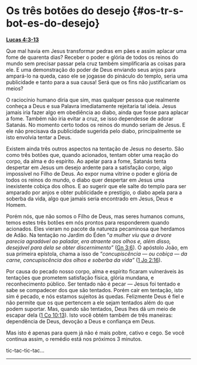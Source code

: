 # Os três botões do desejo {#os-tr-s-bot-es-do-desejo}

[**Lucas 4:3-13**](http://bibliaonline.com.br/acf/lc/4/3-13)

Que mal havia em Jesus transformar pedras em pães e assim aplacar uma fome de quarenta dias? Receber o poder e glória de todos os reinos do mundo sem precisar passar pela cruz também simplificaria as coisas para ele. E uma demonstração do poder de Deus enviando seus anjos para ampará-lo na queda, caso ele se jogasse do pináculo do templo, seria uma publicidade e tanto para a sua causa! Será que os fins não justificariam os meios?

O raciocínio humano diria que sim, mas qualquer pessoa que realmente conheça a Deus e sua Palavra imediatamente rejeitaria tal ideia. Jesus jamais iria fazer algo em obediência ao diabo, ainda que fosse para aplacar a fome. Também não iria evitar a cruz, se isso dependesse de adorar Satanás. No momento certo todos os reinos do mundo seriam de Jesus. E ele não precisava da publicidade sugerida pelo diabo, principalmente se isto envolvia tentar a Deus.

Existem ainda três outros aspectos na tentação de Jesus no deserto. São como três botões que, quando acionados, tentam obter uma reação do corpo, da alma e do espírito. Ao apelar para a fome, Satanás tenta despertar em Jesus um desejo ardente para a satisfação corpo, algo impossível no Filho de Deus. Ao expor numa vitrine o poder e glória de todos os reinos do mundo, o diabo quer despertar em Jesus uma inexistente cobiça dos olhos. E ao sugerir que ele salte do templo para ser amparado por anjos e obter publicidade e prestígio, o diabo apela para a soberba da vida, algo que jamais seria encontrado em Jesus, Deus e Homem.

Porém nós, que não somos o Filho de Deus, mas seres humanos comuns, temos estes três botões em nós prontos para responderem quando acionados. Eles vieram no pacote da natureza pecaminosa que herdamos de Adão. Na tentação no Jardim do Éden “_a mulher viu que a árvore parecia agradável ao paladar, era atraente aos olhos e, além disso, desejável para dela se obter discernimento”_ ([Gn 3:6](http://bibliaonline.com.br/acf/gn/3/6)). O apóstolo João, em sua primeira epístola, chama a isso de “_concupiscência — ou cobiça — da carne, concupiscência dos olhos e soberba da vida”_ ([1 Jo 2:16](http://bibliaonline.com.br/acf/1jo/2/16)).

Por causa do pecado nosso corpo, alma e espírito ficaram vulneráveis às tentações que prometem satisfação física, glória mundana, e reconhecimento público. Ser tentado não é pecar — Jesus foi tentado e sabe se compadecer dos que são tentados. Porém cair em tentação, isto sim é pecado, e nós estamos sujeitos às quedas. Felizmente Deus é fiel e não permite que os que pertencem a ele sejam tentados além do que podem suportar. Mas, quando são tentados, Deus lhes dá um meio de escapar dela ([1 Co 10:13](http://bibliaonline.com.br/acf/1co/10/13)). Isto você obtém também de três maneiras: dependência de Deus, devoção a Deus e confiança em Deus.

Mas isto é apenas para quem já não é mais pobre, cativo e cego. Se você continua assim, o remédio está nos próximos 3 minutos.

tic-tac-tic-tac...

*****